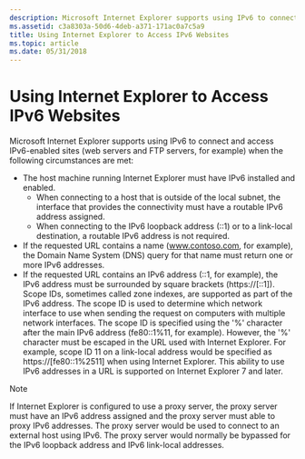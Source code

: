```yaml
---
description: Microsoft Internet Explorer supports using IPv6 to connect and access IPv6-enabled sites (web servers and FTP servers, for example) when the following circumstances are met:The host machine running Internet Explorer must have IPv6 installed and enabled.When connecting to a host that is outside of the local subnet, the interface that provides the connectivity must have a routable IPv6 address assigned.When connecting to the IPv6 loopback address (::1) or to a link-local destination, a routable IPv6 address is not required.If the requested URL contains a name (www.contoso.com, for example), the Domain Name System (DNS) query for that name must return one or more IPv6 addresses.If the requested URL contains an IPv6 address (::1, for example), the IPv6 address must be surrounded by square brackets (https://\[::1\]). Scope IDs, sometimes called zone indexes, are supported as part of the IPv6 address. The scope ID is used to determine which network interface to use when sending the request on computers with multiple network interfaces. The scope ID is specified using the '%' character after the main IPv6 address (fe80::1%11, for example). However, the '%' character must be escaped in the URL used with Internet Explorer. For example, scope ID 11 on a link-local address would be specified as https://\[fe80::1%2511\] when using Internet Explorer. This ability to use IPv6 addresses in a URL is supported on Internet Explorer 7 and later.
ms.assetid: c3a8303a-50d6-4deb-a371-171ac0a7c5a9
title: Using Internet Explorer to Access IPv6 Websites
ms.topic: article
ms.date: 05/31/2018
---
```


# Using Internet Explorer to Access IPv6 Websites

Microsoft Internet Explorer supports using IPv6 to connect and access IPv6-enabled sites (web servers and FTP servers, for example) when the following circumstances are met:

-   The host machine running Internet Explorer must have IPv6 installed and enabled.
    -   When connecting to a host that is outside of the local subnet, the interface that provides the connectivity must have a routable IPv6 address assigned.
    -   When connecting to the IPv6 loopback address (::1) or to a link-local destination, a routable IPv6 address is not required.
-   If the requested URL contains a name (www.contoso.com, for example), the Domain Name System (DNS) query for that name must return one or more IPv6 addresses.
-   If the requested URL contains an IPv6 address (::1, for example), the IPv6 address must be surrounded by square brackets (https://\[::1\]). Scope IDs, sometimes called zone indexes, are supported as part of the IPv6 address. The scope ID is used to determine which network interface to use when sending the request on computers with multiple network interfaces. The scope ID is specified using the '%' character after the main IPv6 address (fe80::1%11, for example). However, the '%' character must be escaped in the URL used with Internet Explorer. For example, scope ID 11 on a link-local address would be specified as https://\[fe80::1%2511\] when using Internet Explorer. This ability to use IPv6 addresses in a URL is supported on Internet Explorer 7 and later.

> [!Note]  
> If Internet Explorer is configured to use a proxy server, the proxy server must have an IPv6 address assigned and the proxy server must able to proxy IPv6 addresses. The proxy server would be used to connect to an external host using IPv6. The proxy server would normally be bypassed for the IPv6 loopback address and IPv6 link-local addresses.

 

 

 



